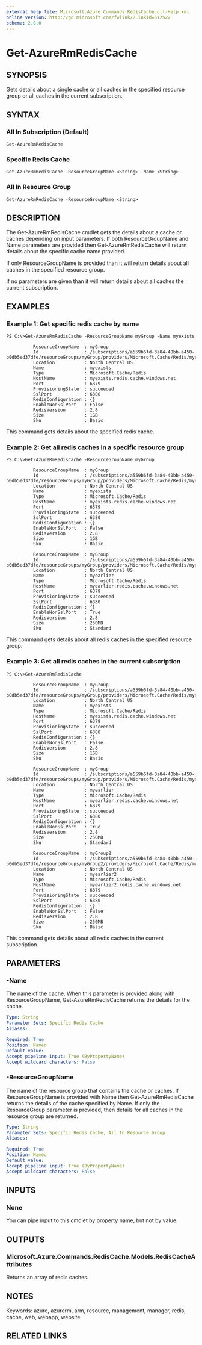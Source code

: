```yaml
---
external help file: Microsoft.Azure.Commands.RedisCache.dll-Help.xml
online version: http://go.microsoft.com/fwlink/?LinkId=512522
schema: 2.0.0
---
```


# Get-AzureRmRedisCache
## SYNOPSIS
Gets details about a single cache or all caches in the specified resource group or all caches in the current subscription.

## SYNTAX

### All In Subscription (Default)
```
Get-AzureRmRedisCache
```

### Specific Redis Cache
```
Get-AzureRmRedisCache -ResourceGroupName <String> -Name <String>
```

### All In Resource Group
```
Get-AzureRmRedisCache -ResourceGroupName <String>
```

## DESCRIPTION
The Get-AzureRmRedisCache cmdlet gets the details about a cache or caches depending on input parameters.
If both ResourceGroupName and Name parameters are provided then Get-AzureRmRedisCache will return details about the specific cache name provided.

If only ResourceGroupName is provided than it will return details about all caches in the specified resource group.

If no parameters are given than it will return details about all caches the current subscription.

## EXAMPLES

### Example 1: Get specific redis cache by name
```
PS C:\>Get-AzureRmRedisCache -ResourceGroupName myGroup -Name myexists

          ResourceGroupName  : myGroup
          Id                 : /subscriptions/a559b6fd-3a84-40bb-a450-b0db5ed37dfe/resourceGroups/myGroup/providers/Microsoft.Cache/Redis/myexists
          Location           : North Central US
          Name               : myexists
          Type               : Microsoft.Cache/Redis
          HostName           : myexists.redis.cache.windows.net
          Port               : 6379
          ProvisioningState  : succeeded
          SslPort            : 6380
          RedisConfiguration : {}
          EnableNonSslPort   : False
          RedisVersion       : 2.8
          Size               : 1GB
          Sku                : Basic
```

This command gets details about the specified redis cache.

### Example 2: Get all redis caches in a specific resource group
```
PS C:\>Get-AzureRmRedisCache -ResourceGroupName myGroup

          ResourceGroupName  : myGroup
          Id                 : /subscriptions/a559b6fd-3a84-40bb-a450-b0db5ed37dfe/resourceGroups/myGroup/providers/Microsoft.Cache/Redis/myexists
          Location           : North Central US
          Name               : myexists
          Type               : Microsoft.Cache/Redis
          HostName           : myexists.redis.cache.windows.net
          Port               : 6379
          ProvisioningState  : succeeded
          SslPort            : 6380
          RedisConfiguration : {}
          EnableNonSslPort   : False
          RedisVersion       : 2.8
          Size               : 1GB
          Sku                : Basic

          ResourceGroupName  : myGroup
          Id                 : /subscriptions/a559b6fd-3a84-40bb-a450-b0db5ed37dfe/resourceGroups/myGroup/providers/Microsoft.Cache/Redis/myearlier
          Location           : North Central US
          Name               : myearlier
          Type               : Microsoft.Cache/Redis
          HostName           : myearlier.redis.cache.windows.net
          Port               : 6379
          ProvisioningState  : succeeded
          SslPort            : 6380
          RedisConfiguration : {}
          EnableNonSslPort   : True
          RedisVersion       : 2.8
          Size               : 250MB
          Sku                : Standard
```

This command gets details about all redis caches in the specified resource group.

### Example 3: Get all redis caches in the current subscription
```
PS C:\>Get-AzureRmRedisCache

          ResourceGroupName  : myGroup
          Id                 : /subscriptions/a559b6fd-3a84-40bb-a450-b0db5ed37dfe/resourceGroups/myGroup/providers/Microsoft.Cache/Redis/myexists
          Location           : North Central US
          Name               : myexists
          Type               : Microsoft.Cache/Redis
          HostName           : myexists.redis.cache.windows.net
          Port               : 6379
          ProvisioningState  : succeeded
          SslPort            : 6380
          RedisConfiguration : {}
          EnableNonSslPort   : False
          RedisVersion       : 2.8
          Size               : 1GB
          Sku                : Basic

          ResourceGroupName  : myGroup
          Id                 : /subscriptions/a559b6fd-3a84-40bb-a450-b0db5ed37dfe/resourceGroups/myGroup/providers/Microsoft.Cache/Redis/myearlier
          Location           : North Central US
          Name               : myearlier
          Type               : Microsoft.Cache/Redis
          HostName           : myearlier.redis.cache.windows.net
          Port               : 6379
          ProvisioningState  : succeeded
          SslPort            : 6380
          RedisConfiguration : {}
          EnableNonSslPort   : True
          RedisVersion       : 2.8
          Size               : 250MB
          Sku                : Standard

          ResourceGroupName  : myGroup2
          Id                 : /subscriptions/a559b6fd-3a84-40bb-a450-b0db5ed37dfe/resourceGroups/myGroup2/providers/Microsoft.Cache/Redis/myearlier2
          Location           : North Central US
          Name               : myearlier2
          Type               : Microsoft.Cache/Redis
          HostName           : myearlier2.redis.cache.windows.net
          Port               : 6379
          ProvisioningState  : succeeded
          SslPort            : 6380
          RedisConfiguration : {}
          EnableNonSslPort   : False
          RedisVersion       : 2.8
          Size               : 250MB
          Sku                : Basic
```

This command gets details about all redis caches in the current subscription.

## PARAMETERS

### -Name
The name of the cache.
When this parameter is provided along with ResourceGroupName, Get-AzureRmRedisCache returns the details for the cache.

```yaml
Type: String
Parameter Sets: Specific Redis Cache
Aliases: 

Required: True
Position: Named
Default value: 
Accept pipeline input: True (ByPropertyName)
Accept wildcard characters: False
```

### -ResourceGroupName
The name of the resource group that contains the cache or caches.
If ResourceGroupName is provided with Name then Get-AzureRmRedisCache returns the details of the cache specified by Name.
If only the ResourceGroup parameter is provided, then details for all caches in the resource group are returned.

```yaml
Type: String
Parameter Sets: Specific Redis Cache, All In Resource Group
Aliases: 

Required: True
Position: Named
Default value: 
Accept pipeline input: True (ByPropertyName)
Accept wildcard characters: False
```

## INPUTS

### None
You can pipe input to this cmdlet by property name, but not by value.

## OUTPUTS

### Microsoft.Azure.Commands.RedisCache.Models.RedisCacheAttributes
Returns an array of redis caches.

## NOTES
Keywords: azure, azurerm, arm, resource, management, manager, redis, cache, web, webapp, website

## RELATED LINKS

